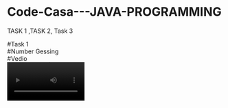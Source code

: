 # Code-Casa---JAVA-PROGRAMMING
TASK 1 ,TASK 2, Task 3

#Task 1<br>
#Number Gessing <br>
#Vedio <br>
<video src='Task 1/Screenshots/Code casa Task 1.mp4' width=180/></vedio>
